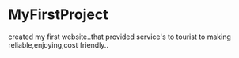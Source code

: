 # MyFirstProject
created my first website..that provided service's to tourist to making reliable,enjoying,cost friendly..
